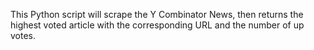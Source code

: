 This Python script will scrape the Y Combinator News, then returns the highest voted article with the corresponding URL and the number of up votes.
